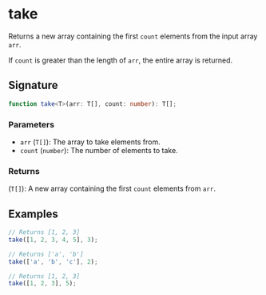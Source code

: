 # take

Returns a new array containing the first `count` elements from the input array `arr`.

If `count` is greater than the length of `arr`, the entire array is returned.

## Signature

```typescript
function take<T>(arr: T[], count: number): T[];
```

### Parameters

- `arr` (`T[]`): The array to take elements from.
- `count` (`number`): The number of elements to take.

### Returns

(`T[]`): A new array containing the first `count` elements from `arr`.

## Examples

```typescript
// Returns [1, 2, 3]
take([1, 2, 3, 4, 5], 3);

// Returns ['a', 'b']
take(['a', 'b', 'c'], 2);

// Returns [1, 2, 3]
take([1, 2, 3], 5);
```
